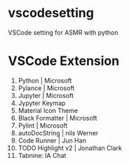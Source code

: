 # vscodesetting
VSCode setting for ASMR with python

# VSCode Extension
1. Python | Microsoft
2. Pylance | Microsoft
3. Jupyter | Microsoft
4. Jypyter Keymap
5. Material Icon Theme
6. Black Formatter | Microsoft
7. Pylint | Microsoft
8. autoDocString | nils Werner
10. Code Runner | Jun Han
11. TODO Highlight v2 | Jonathan Clark
12. Tabnine: IA Chat
